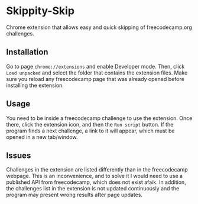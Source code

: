# Skippity-Skip
Chrome extension that allows easy and quick skipping of freecodecamp.org challenges. 

## Installation
Go to page `chrome://extensions` and enable Developer mode. Then, click `Load unpacked` and select the folder that contains the extension files.
Make sure you reload any freecodecamp page that was already opened before installing the extension.

## Usage
You need to be inside a freecodecamp challenge to use the extension. Once there, click the extension icon, and then the `Run script` button. If the program finds a next challenge, a link to it will appear, which must be opened in a new tab/window.

## Issues
Challenges in the extension are listed differently than in the freecodecamp webpage. This is an inconvenience, and to solve it I would need to use a published API from freecodecamp, which does not exist afaik.
In addition, the challenges list in the extension is not updated continuously and the program may present wrong results after page updates.

